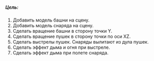 
##### Цель:
1. Добавить модель башни на сцену.
1. Добавить модель снаряда на сцену.
2. Сделать вращение башни в сторону точки Y.
3. Сделать вращение пушек в сторону точки по оси XZ.
4. Сделать выстрелы пушек. Снаряды вылитают из дула пушек.
5. Сделать эффект дыма и огня при выстреле.
6. Сделать эффект дыма при полете снаряда.